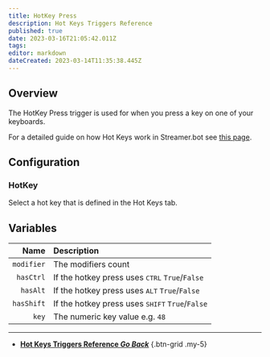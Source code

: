 ```yaml
---
title: HotKey Press
description: Hot Keys Triggers Reference
published: true
date: 2023-03-16T21:05:42.011Z
tags: 
editor: markdown
dateCreated: 2023-03-14T11:35:38.445Z
---
```


## Overview
The HotKey Press trigger is used for when you press a key on one of your keyboards.

For a detailed guide on how Hot Keys work in Streamer.bot see [this page](/hotkeys).

## Configuration
### HotKey
Select a hot key that is defined in the Hot Keys tab.

## Variables
Name | Description
----:|:------------
`modifier` | The modifiers count
`hasCtrl` | If the hotkey press uses <kbd>CTRL</kbd> `True`/`False`
`hasAlt` | If the hotkey press uses <kbd>ALT</kbd> `True`/`False`
`hasShift` | If the hotkey press uses <kbd>SHIFT</kbd> `True`/`False`
`key` | The numeric key value e.g. `48`

---

- [<i class="mdi mdi-chevron-left"></i>**Hot Keys Triggers Reference *Go Back***](/Triggers/Core/Hot-Keys)
{.btn-grid .my-5}